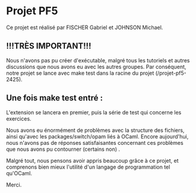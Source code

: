 # Projet PF5
Ce projet est réalisé par FISCHER Gabriel et JOHNSON Michael.

## !!!TRÈS IMPORTANT!!!
Nous n'avons pas pu créer d'exécutable, malgré tous les tutoriels et autres discussions que nous avons eu avec les autres groupes. Par conséquent, notre projet se lance avec make test dans la racine du projet (/projet-pf5-2425).

## Une fois make test entré :
L'extension se lancera en premier, puis la série de test qui concerne les exercices.

Nous avons eu énormément de problèmes avec la structure des fichiers, ainsi qu'avec les packages/switch/opam liés à OCaml. Encore aujourd'hui, nous n'avons pas de réponses satisfaisantes concernant ces problèmes que nous avons pu contourner (certains non) .

Malgré tout, nous pensons avoir appris beaucoup grâce à ce projet, et comprenons bien mieux l'utilité d'un langage de programmation tel qu'OCaml.

Merci.